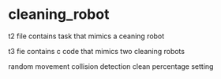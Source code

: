 # cleaning_robot

t2 file contains task that mimics a ceaning robot

t3 fie contains c code that mimics two cleaning robots

random movement collision detection clean percentage setting
